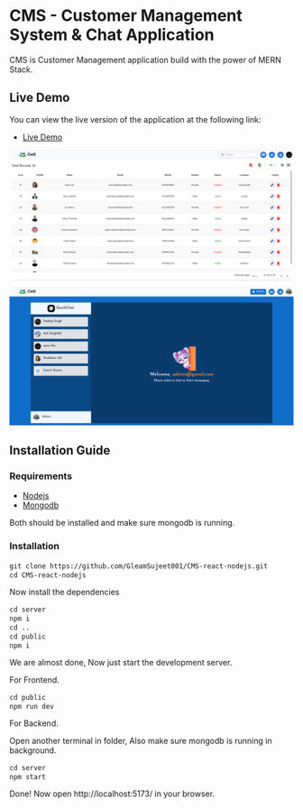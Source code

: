 # CMS - Customer Management System & Chat Application 
CMS is Customer Management application build with the power of MERN Stack.

## Live Demo
You can view the live version of the application at the following link:

- [Live Demo](https://crud-react-5npz.onrender.com/)

![home page](./images/home.png)
![chat page](./images/chat.png)




## Installation Guide

### Requirements
- [Nodejs](https://nodejs.org/en/download)
- [Mongodb](https://www.mongodb.com/docs/manual/administration/install-community/)

Both should be installed and make sure mongodb is running.
### Installation

```shell
git clone https://github.com/GleamSujeet001/CMS-react-nodejs.git
cd CMS-react-nodejs
```

Now install the dependencies
```shell
cd server
npm i
cd ..
cd public
npm i
```
We are almost done, Now just start the development server.

For Frontend.
```shell
cd public
npm run dev
```
For Backend.

Open another terminal in folder, Also make sure mongodb is running in background.
```shell
cd server
npm start
```
Done! Now open http://localhost:5173/ in your browser.
